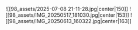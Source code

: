 ![[98_assets/2025-07-08 21-11-28.jpg|center|150]]  ![[98_assets/IMG_20250517_181030.jpg|center|153]]
![[98_assets/IMG_20250613_160322.jpg|center|163]]


